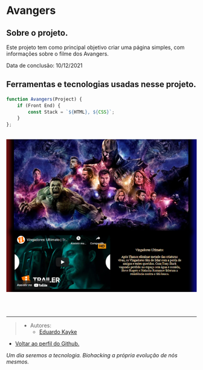 <div>

# Avangers

## Sobre o projeto.
Este projeto tem como principal objetivo criar uma página simples, com informações sobre o filme dos Avangers.

Data de conclusão: 10/12/2021
## Ferramentas e tecnologias usadas nesse projeto.
 
```js
function Avangers(Project) {
    if (Front End) {
        const Stack = `${HTML}, ${CSS}`;
    }
};
```
<br>

<div align="center">

<img src="avangers/img/readme.png" alt="Avangers" width="800"/>

</div>

<br><br>

---

> - Autores: 
>   - [Eduardo Kayke](https://github.com/EduardoKayke "Perfil do Eduardo")

- [Voltar ao perfil do Github.](https://github.com/EduardoKayke "Perfil do Eduardo")

_Um dia seremos a tecnologia. Biohacking a própria evolução de nós mesmos._
